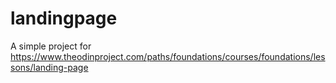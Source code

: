 # landingpage
A simple project for https://www.theodinproject.com/paths/foundations/courses/foundations/lessons/landing-page
